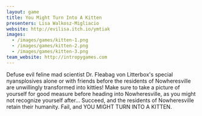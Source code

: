 ```yaml
---
layout: game
title: You Might Turn Into A Kitten
presenters: Lisa Walkosz-Migliacio
website: http://evilisa.itch.io/ymtiak
images:
  - /images/games/kitten-1.png
  - /images/games/kitten-2.png
  - /images/games/kitten-3.png
team_website: http://intropygames.com
---
```

Defuse evil feline mad scientist Dr. Fleabag von Litterbox's special nyansplosives alone or with friends before the residents of Nowheresville are unwillingly transformed into kitties!
Make sure to take a picture of yourself for good measure before heading into Nowheresville, as you might not recognize yourself after...
Succeed, and the residents of Nowheresville retain their humanity.
Fail, and YOU MIGHT TURN INTO A KITTEN.
